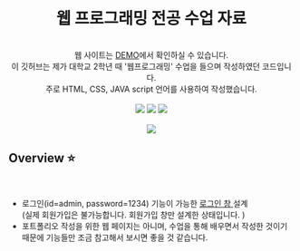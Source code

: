 <p align="center">
  <h1 align="center">웹 프로그래밍 전공 수업 자료 </h1>

  <p align="center">
  <br/>웹 사이트는 <a href="https://heejung0413.github.io/heejung-market/">DEMO</a>에서 확인하실 수 있습니다.
  <br/>
 이 깃허브는 제가 대학교 2학년 때 '웹프로그래밍' 수업을 들으며 작성하였던 코드입니다.
    <br/>
    주로 HTML, CSS, JAVA script 언어를 사용하여 작성했습니다.
  <br/>
    <br/>
    <img src="https://img.shields.io/badge/--05122A?style=flat&logo=bootstrap&logoColor=563D7C"/>
    <img src="https://img.shields.io/badge/-CSS-05122A?style=flat&logo=CSS3&logoColor=1572B6"/>
    <img src="https://img.shields.io/badge/-HTML-05122A?style=flat&logo=HTML5"/>
  <br/>
  <br/>
  <img src="<img src="https://github.com/heejung0413/heejung-market/blob/main/demo/market-gif.gif?raw=true"/>
</p>

## Overview ⭐️
</br> 

- 로그인(id=admin, password=1234) 기능이 가능한  <a href="https://heejung0413.github.io/heejung-market/midterm.html"> 로그인 창 </a> 설계 
 <br/> (실제 회원가입은 불가능합니다. 회원가입 창만 설계한 상태입니다. )
- 포트폴리오 작성을 위한 웹 페이지는 아니며, 수업을 통해 배우면서 작성한 것이기 때문에 기능들만 조금 참고해서 보시면 좋을 것 같습니다. 

